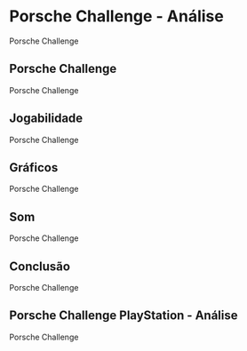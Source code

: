 ---
---

# Porsche Challenge - Análise

Porsche Challenge

## Porsche Challenge

Porsche Challenge

## Jogabilidade

Porsche Challenge

## Gráficos

Porsche Challenge

## Som

Porsche Challenge

## Conclusão

Porsche Challenge

## Porsche Challenge PlayStation - Análise

Porsche Challenge
